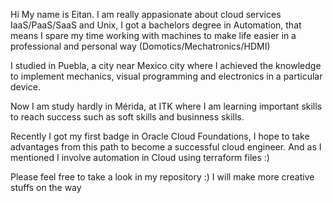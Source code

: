 Hi My name is Eitan. I am really appasionate about cloud services IaaS/PaaS/SaaS and Unix, I got a bachelors degree in Automation, that means I spare my time working with machines to make 
life easier in a professional and personal way (Domotics/Mechatronics/HDMI)

I studied in Puebla, a city near Mexico city where I achieved the knowledge to implement mechanics, visual programming and electronics in a particular device.


Now I am study hardly in Mérida, at ITK where I am learning important skills to reach success such as soft skills and businness skills.

Recently I got my first badge in Oracle Cloud Foundations, I hope to take advantages from this path to become a successful cloud engineer. And as I mentioned 
I involve automation in Cloud using terraform files :) 


Please feel free to take a look in my repository :) I will make more creative stuffs on the way

<!---
Eitan95/Eitan95 is a ✨ special ✨ repository because its `README.md` (this file) appears on your GitHub profile.
You can click the Preview link to take a look at your changes.
--->
